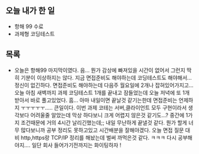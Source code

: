 ## 오늘 내가 한 일
- 항해 99 수료
- 과제형 코딩테스트

## 목록
- 오늘은 항해99 마지막이였다. 음... 뭔가 감상에 빠져있을 시간이 없어서 그런지 딱히 기분이 이상하지는 않다. 지금 면접준비도 해야하는데 코딩테스트도 해야해서... 정신이 없긴하다. 면접준비도 해야하는데 다음주 월요일에 2개나 잡혀있어가지고... 오늘 아침 새벽까지 과제 코딩테스트 1개를 끝내고 잠들었는데 오늘 저녁에 또 1개 받아서 바로 풀고있었다. 흠... 아마 내일이면 끝날것 같기는한데 면접준비는 언제하지 ㅜㅜㅜㅜㅜ..... 큰일이다. 이번 과제 코테는 서버,클라이언트 모두 구현이라서 생각보다 어려울줄 알았는데 막상 하다보니 크게 어렵지 않은것 같기도...? 중간에 1가지 조건때문에 거의 4시간 날리긴했는데;; 내일 무난하게 끝낼것 같다. 뭔가 할게 너무 많다보니까 공부 정리도 못하고있고 시간배분을 잘해야겠다. 오늘 면접 질문 대비 http,https랑 TCP/IP 정리를 해놨는데 벌써 까먹은것 같다. ㅋㅋㅋ 다시 공부해야지.... 일단 회사 들어가기전까지는 화이팅하자 !
